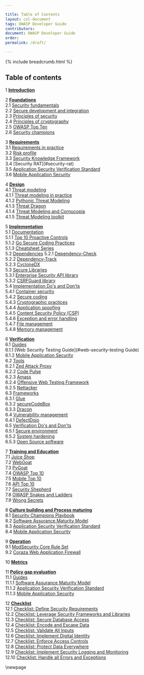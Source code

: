 ```yaml
---

title: Table of Contents
layout: col-document
tags: OWASP Developer Guide
contributors:
document: OWASP Developer Guide
order:
permalink: /draft/

---
```


{% include breadcrumb.html %}

## Table of contents

1 **[Introduction](#introduction)**  

2 **[Foundations](#foundations)**  
2.1 [Security fundamentals](#security-fundamentals)  
2.2 [Secure development and integration](#secure-development-and-integration)  
2.3 [Principles of security](#principles-of-security)  
2.4 [Principles of cryptography](#principles-of-cryptography)  
2.5 [OWASP Top Ten](#owasp-top-ten)  
2.6 [Security champions](#security-champions)  

3 **[Requirements](#requirements)**  
3.1 [Requirements in practice](#requirements-in-practice)  
3.2 [Risk profile](#risk-profile)  
3.3 [Security Knowledge Framework](#security-knowledge-framework)  
3.4 [Security RAT][#security-rat)  
3.5 [Application Security Verification Standard](#application-security-verification-standard)  
3.6 [Mobile Application Security](#mobile-application-security)  

4 **[Design](#design)**  
4.1 [Threat modeling](#threat-modeling)  
4.1.1 [Threat modeling in practice](#threat-modeling-in-practice)  
4.1.2 [Pythonic Threat Modeling](#pythonic-threat-modeling)  
4.1.3 [Threat Dragon](#threat-dragon)  
4.1.4 [Threat Modeling and Cornucopia](#cornucopia)  
4.1.5 [Threat Modeling toolkit](#threat-modeling-toolkit)  

5 **[Implementation](#implementation)**  
5.1 [Documentation](#documentation)  
5.1.1 [Top 10 Proactive Controls](#top-proactive-controls)  
5.1.2 [Go Secure Coding Practices](#go-secure-coding-practices)  
5.1.3 [Cheatsheet Series](#cheatsheet-series)  
5.2 [Dependencies](#dependencies)
5.2.1 [Dependency-Check](#dependency-check)  
5.2.2 [Dependency-Track](#dependency-track)  
5.2.3 [CycloneDX](#cyclonedx)  
5.3 [Secure Libraries](#secure-libraries)  
5.3.1 [Enterprise Security API library](#enterprise-security-api-library)  
5.3.2 [CSRFGuard library](#csrfguard-library)  
5.4 [Implementation Do's and Don'ts](#implementation-dos-and-donts)  
5.4.1 [Container security](#container-security)  
5.4.2 [Secure coding](#secure-coding)  
5.4.3 [Cryptographic practices](#cryptographic-practices)  
5.4.4 [Application spoofing](#application-spoofing)  
5.4.5 [Content Security Policy (CSP)](#content-security-policy)  
5.4.6 [Exception and error handling](#exception-and-error-handling)  
5.4.7 [File management](#file-management)  
5.4.8 [Memory management](#memory-management)  

6 **[Verification](#verification)**  
6.1 [Guides](#verification-guides)  
6.1.1 [Web Security Testing Guide](#web-security-testing Guide)  
6.1.2 [Mobile Application Security](#mobile-application-security)  
6.2 [Tools](#verification-tools)  
6.2.1 [Zed Attack Proxy](#zed-attack-proxy)  
6.2.2 [Code Pulse](#code-pulse)  
6.2.3 [Amass](#amass)  
6.2.4 [Offensive Web Testing Framework](#offensive-web-testing-framework)  
6.2.5 [Nettacker](#nettacker)  
6.3 [Frameworks](#verification-frameworks)  
6.3.1 [Glue](#glue)  
6.3.2 [secureCodeBox](#securecodebox)  
6.3.3 [Dracon](#dracon)  
6.4 [Vulnerability management](#verification-vulnerability-management)  
6.4.1 [DefectDojo](#defectdojo)  
6.5 [Verification Do's and Don'ts](#verification-dos-and-donts)  
6.5.1 [Secure environment](#secure-environment)  
6.5.2 [System hardening](#system-hardening)  
6.5.3 [Open Source software](#open-source-software)  

7 **[Training and Education](#training-and-education)**  
7.1 [Juice Shop](#juice-shop)  
7.2 [WebGoat](#webgoat)  
7.3 [PyGoat](#pygoat)  
7.4 [OWASP Top 10](#owasp-top-10)  
7.5 [Mobile Top 10](#mobile-top-10)  
7.6 [API Top 10](#api-top-10)  
7.7 [Security Shepherd](#security-shepherd)  
7.8 [OWASP Snakes and Ladders](#owasp-snakes-and-ladders)  
7.9 [Wrong Secrets](#wrong-secrets)  

8 **[Culture building and Process maturing](#culture-building-and-process-maturing)**  
8.1 [Security Champions Playbook](#security-champions-playbook)  
8.2 [Software Assurance Maturity Model](#software-assurance-maturity-model)  
8.3 [Application Security Verification Standard](#application-security-verification-standard)  
8.4 [Mobile Application Security](#mobile-application-security)  

9 **[Operation](#operation)**  
9.1 [ModSecurity Core Rule Set](#modSecurity-core-rule-set)  
9.2 [Coraza Web Application Firewall](#coraza-web-application-firewall)  

10 **[Metrics](#metrics)**  

11 **[Policy gap evaluation](#policy-gap-evaluation)**  
11.1 [Guides](#policy-gap-evaluation-guides)  
11.1.1 [Software Assurance Maturity Model](#software-assurance-maturity-model)  
11.1.2 [Application Security Verification Standard](#application-security-verification-standard)  
11.1.3 [Mobile Application Security](#mobile-application-security)  

12 **[Checklist](#checklist)**  
12.1 [Checklist: Define Security Requirements](#checklist-define-security-requirements)  
12.2 [Checklist: Leverage Security Frameworks and Libraries](#checklist-leverage-security-frameworks-and-libraries)  
12.3 [Checklist: Secure Database Access](#checklist-secure-database-access)  
12.4 [Checklist: Encode and Escape Data](#checklist-encode-and-escape-data)  
12.5 [Checklist: Validate All Inputs](#checklist-validate-all-inputs)  
12.6 [Checklist: Implement Digital Identity](#checklist-implement-digital-identity)  
12.7 [Checklist: Enforce Access Controls](#checklist-enforce-access-controls)  
12.8 [Checklist: Protect Data Everywhere](#checklist-protect-data-everywhere)  
12.9 [Checklist: Implement Security Logging and Monitoring](#checklist-implement-security-logging-and-monitoring)  
12.10 [Checklist: Handle all Errors and Exceptions](#checklist-handle-all-errors-and-exceptions)  

\newpage
